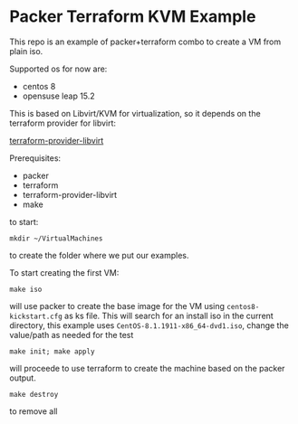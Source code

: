 # Packer Terraform KVM Example

This repo is an example of packer+terraform combo to create a VM from plain iso.

Supported os for now are:

- centos 8
- opensuse leap 15.2

This is based on Libvirt/KVM for virtualization, so it depends on the terraform provider for libvirt:

[terraform-provider-libvirt](https://github.com/dmacvicar/terraform-provider-libvirt/)

Prerequisites:

- packer
- terraform
- terraform-provider-libvirt
- make

to start:

`mkdir ~/VirtualMachines`

to create the folder where we put our examples.

To start creating the first VM:

`make iso`

will use packer to create the base image for the VM using `centos8-kickstart.cfg` as ks file.
This will search for an install iso in the current directory, this example uses `CentOS-8.1.1911-x86_64-dvd1.iso`,
change the value/path as needed for the test

`make init; make apply` 

will proceede to use terraform to create the machine based on the packer output.


`make destroy`

to remove all
